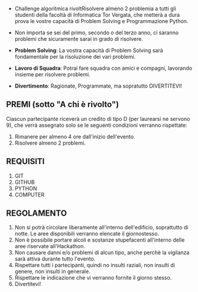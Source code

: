 - Challenge algoritmica rivoltRisolvere almeno 2 problemia a tutti gli studenti della facoltà di Informatica Tor Vergata, che metterà a dura prova le vostre capacità di Problem Solving e Programmazione Python.

- Non importa se sei del primo, secondo o del terzo anno, ci saranno problemi che sicuramente sarai in grado di risolvere.

- **Problem Solving**: La vostra capacità di Problem Solving sarà fondamentale per la risoluzione dei vari problemi.

- **Lavoro di Squadra**: Potrai fare squadra con amici e compagni, lavorando insieme per risolvere problemi. 

- **Divertimento**: Ragionate, Programmate, ma sopratutto DIVERTITEVI!

## PREMI (sotto "A chi è rivolto")

Ciascun partecipante riceverà un credito di tipo D (per laurearsi ne servono 9), che verrà assegnato solo se le seguenti condizioni verranno rispettate:
1. Rimanere per almeno 4 ore dall'inizio dell'evento.
2. Risolvere almeno 2 problemi.

## REQUISITI

1. GIT  
2. GITHUB
3. PYTHON 
4. COMPUTER

## REGOLAMENTO

1. Non si potrà circolare liberamente all'interno dell'edificio, soprattutto di notte. Le aree disponibili verranno elencate il giornostesso.
2. Non è possibile portare alcoli e sostanze stupefacenti all'interno delle aree riservate all'Hackathon.
3. Non causare danni e/o problemi di alcun tipo, anche perchè la vigilanza sarà attiva durante tutto l'evento.
4. Rispettare tutti i partecipanti, quindi no insulti raziali, non insulti di genere, non insulti in generale.
5. Rispettare le indicazione che vi verranno fornite il giorno stesso.
6. Divertitevi!
